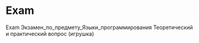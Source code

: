 # Exam
Exam
Экзамен_по_предмету_Языки_программирования
Теоретический и практический вопрос (игрушка)
